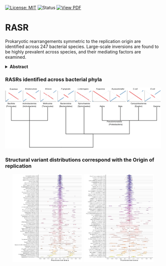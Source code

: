 [![License: MIT](https://img.shields.io/badge/License-MIT-yellow.svg)](LICENSE)
![Status](https://img.shields.io/badge/status-complete-brightgreen)
[![View PDF](https://img.shields.io/badge/View-PDF-red)](docs/RASR_publication.pdf)



# RASR
Prokaryotic rearrangements symmetric to the replication origin are identified across 247 bacterial species. Large-scale inversions are found to be highly prevalent across species, and their mediating factors are examined. 


<details>
<summary><strong>Abstract</strong></summary>
The structural arrangements of bacterial chromosomes vary widely between closely related species and can result in significant phenotypic outcomes. The appearance of large-scale chromosomal inversions that are symmetric relative to markers for the origin of replication (OriC) has been previously observed; however, the overall prevalence of replication-associated structural rearrangements (RASRs) in bacteria and their causal mechanisms are currently unknown. Here we systematically identify the locations of RASRs in species with multiple complete sequenced genomes to investigate potential mediating biological mechanisms. We found that 247 out of 313 species contained sequences with at least one large (>50Kb) inversion in their sequence comparisons, and the aggregated inversion distances were normally distributed with a mean of zero.  Many inversions that were offset from dnaA were found to be centered on a different marker for the OriC. Instances of flanking repeats provide evidence that breaks formed during the replication process could be repaired to opposing positions. We also found a strong relationship between the later stages of replication and the range in distance variation from symmetry.
</details>



### RASRs identified across bacterial phyla ###
<img src="figures/RASR_prevalence.png" width="600"/>


### Structural variant distributions correspond with the Origin of replication ###
<p align="center">
  <img src="figures/RASR_Gamma.png" width="45%"/>
  <img src="figures/RASR_other.png" width="45%"/>
</p>


